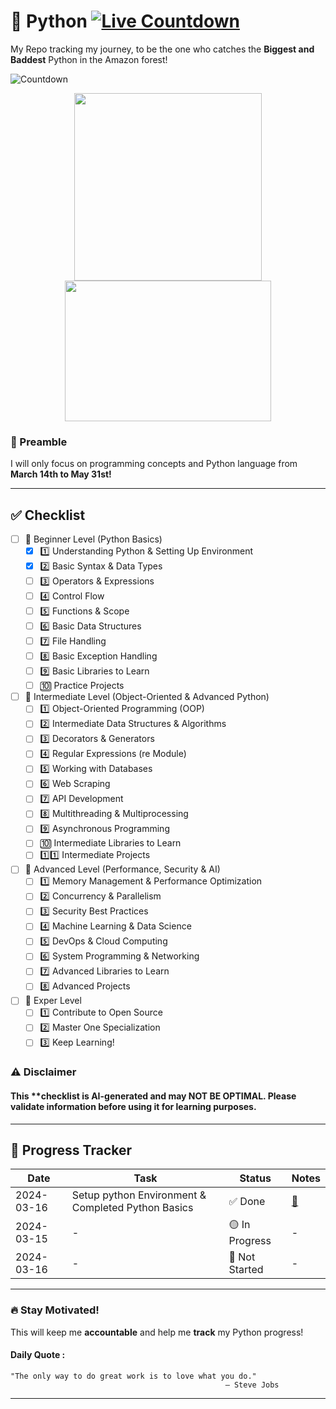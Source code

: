 # 🐍 Python [![Live Countdown](https://img.shields.io/static/v1?label=Countdown&message=Click%20Here&color=blue)](https://hishamboymunna.github.io/Python/)
My Repo tracking my journey, to be the one who catches the **Biggest and Baddest** Python in the Amazon forest!

![Countdown](https://img.shields.io/badge/Remaining-77%20days-purple?style=for-the-badge&logo=firefox&logoColor=white&labelColor=darkblue)

<p align="center">
    <img src="https://png.pngtree.com/png-vector/20220929/ourmid/pngtree-a-hunter-with-a-gun-sneaks-up-png-image_6229371.png" width="300">
    <img src="https://www.financialexpress.com/wp-content/uploads/2024/02/david-clode-vec5yfUvCGs-unsplash-1.jpg" height ="225" width="330">
</p>

### 📜 Preamble  
I will only focus on programming concepts and Python language from **March 14th to May 31st!**  

---

## ✅ Checklist  
- [ ] 🔰 Beginner Level (Python Basics)
    - [x] 1️⃣ Understanding Python & Setting Up Environment
    - [x] 2️⃣ Basic Syntax & Data Types
    - [ ] 3️⃣ Operators & Expressions
    - [ ] 4️⃣ Control Flow
    - [ ] 5️⃣ Functions & Scope
    - [ ] 6️⃣ Basic Data Structures
    - [ ] 7️⃣ File Handling
    - [ ] 8️⃣ Basic Exception Handling
    - [ ] 9️⃣ Basic Libraries to Learn
    - [ ] 🔟 Practice Projects
- [ ] 🔰 Intermediate Level (Object-Oriented & Advanced Python)
    - [ ] 1️⃣ Object-Oriented Programming (OOP)
    - [ ] 2️⃣ Intermediate Data Structures & Algorithms
    - [ ] 3️⃣ Decorators & Generators
    - [ ] 4️⃣ Regular Expressions (re Module)
    - [ ] 5️⃣ Working with Databases
    - [ ] 6️⃣ Web Scraping
    - [ ] 7️⃣ API Development
    - [ ] 8️⃣ Multithreading & Multiprocessing
    - [ ] 9️⃣ Asynchronous Programming
    - [ ] 🔟 Intermediate Libraries to Learn
    - [ ] 1️⃣1️⃣ Intermediate Projects
- [ ] 🔰 Advanced Level (Performance, Security & AI)
    - [ ] 1️⃣ Memory Management & Performance Optimization
    - [ ] 2️⃣ Concurrency & Parallelism
    - [ ] 3️⃣ Security Best Practices
    - [ ] 4️⃣ Machine Learning & Data Science
    - [ ] 5️⃣ DevOps & Cloud Computing
    - [ ] 6️⃣ System Programming & Networking
    - [ ] 7️⃣ Advanced Libraries to Learn
    - [ ] 8️⃣ Advanced Projects
- [ ] 🔰 Exper Level
    - [ ] 1️⃣ Contribute to Open Source
    - [ ] 2️⃣ Master One Specialization
    - [ ] 3️⃣ Keep Learning!
### ⚠️ **Disclaimer**  
#### This **checklist is AI-generated and may NOT BE OPTIMAL. Please validate information before using it for learning purposes.  
---

## 📅 **Progress Tracker**  
| Date | Task | Status | Notes |
|------|------|--------|-------|
| 2024-03-16 | Setup python Environment & Completed Python Basics | ✅ Done | [🍏](https://github.com/HishamBoyMunna/Python/tree/1d362151e95c41948c213db04e8fc9365b6d0049/setup/macOS) |
| 2024-03-15 | - | 🟡 In Progress | - |
| 2024-03-16 | - | 🔴 Not Started | - |

---

### **🔥 Stay Motivated!**
This will keep me **accountable** and help me **track** my Python progress!
#### Daily Quote :
    "The only way to do great work is to love what you do."
                                                    – Steve Jobs  


---

